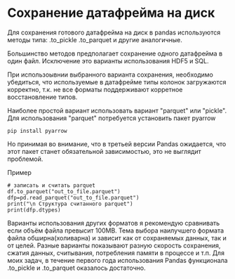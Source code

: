 # Сохранение датафрейма на диск

Для сохранения готового датафрейма на диск в pandas используются методы типа:
 .to_pickle
 .to_parquet
 и другие аналогичные.

 Большинство методов предполагает сохранение одного датафрейма в один файл. Исключение это варианты использования HDF5 и SQL.

При использоывнии выбранного варианта сохранения, необходимо убедиться, что используемые в датафрейме типы колонок загружаются корректно, т.к. не все форматы поддерживают корретное восстановление типов.

Наиболее простой вариант использовать вариант "parquet" или "pickle". Для использования "parquet" потребуется установить пакет pyarrow
```
pip install pyarrow
```
Но принимая во внимание, что в третьей версии Pandas ожидается, что этот пакет станет обязательной зависимостью, это не выглядит проблемой.

Пример
```
# записать и считать parquet
df.to_parquet("out_to_file.parquet")
dfp=pd.read_parquet("out_to_file.parquet")
print("\n Структура считанного parquet")
print(dfp.dtypes)
````

Варианты использования других форматов я рекомендую сравнивать если объём файла превысит 100MB.
Тема выбора наилучшего формата файла обширна(холиварна) и зависит как от сохраняемых данных, так и от целей. Разные варианты показывают разную скорость сохранения, сжатия данных, считывания, потребления памяти в процессе и т.п. Для моих задач, в течение первого года использования Pandas функционала .to_pickle  и  .to_parquet  оказалось достаточно.